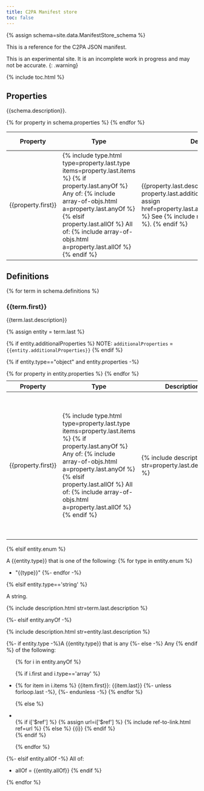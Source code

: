 ```yaml
---
title: C2PA Manifest store
toc: false
---
```

{% assign schema=site.data.ManifestStore_schema %}

This is a reference for the C2PA JSON manifest.

This is an experimental site. It is an incomplete work in progress and may not be accurate.
{: .warning}

{% include toc.html %}

## Properties

{{schema.description}}.

<table>
<thead><tr>
<th>Property</th>
<th>Type</th>
<th>Description</th>
<th>Required?</th>
<th>Default Value</th>
</tr></thead>

<tbody>
{% for property in schema.properties %}
<tr>
<td>{{property.first}}</td>

<!-- Type -->
<td>{% include type.html type=property.last.type items=property.last.items %}
{% if property.last.anyOf %}
Any of:
{% include array-of-objs.html a=property.last.anyOf %}
{% elsif property.last.allOf %}
All of:
{% include array-of-objs.html a=property.last.allOf %}
{% endif %}
</td>

<td>{{property.last.description}}.
{% if property.last.additionalProperties %}
  {% assign href=property.last.additionalProperties.first[1] %}
  See {% include ref-to-link.html ref=href %}.
{% endif %}
</td>

<td> <!-- Required? -->
{% assign isreq=false %}
{% if property.last.required %}
{% for x in property.last.required %}
  {% if property.first == x %}
    {% assign isreq=true %}
  {% endif %}
{% endfor %}
{% if isreq %} YES {% else %} NO {% endif %}
{% else %}
NO
{% endif %}
</td>

<td> N/A </td>
</tr>
{% endfor %}

</tbody></table>

<!---------------------------------------------------------------------->

## Definitions

{% for term in schema.definitions %}

### {{term.first}}

{{term.last.description}}

{% assign entity = term.last %}

{% if entity.additionalProperties %}
NOTE: `additionalProperties` = `{{entity.additionalProperties}}`
{% endif %}

{% if entity.type=="object" and entity.properties -%}

<table style="margin-top: 10px;">
<thead><tr>
<th>Property</th>
<th>Type</th>
<th>Description</th>
<th>Required?</th>
<th>Default Value</th>
</tr></thead>

<tbody>
{% for property in entity.properties %}
<tr>
<td>{{property.first}}</td>

<!-- Type -->
<td>{% include type.html type=property.last.type items=property.last.items %}
{% if property.last.anyOf %}
Any of:
{% include array-of-objs.html a=property.last.anyOf %}
{% elsif property.last.allOf %}
All of:
{% include array-of-objs.html a=property.last.allOf %}
{% endif %}
</td>

<!-- Description -->
<td>
{% include description.html str=property.last.description %}
</td>

<td> <!-- Required? -->
{% assign isreq=false %}
{% if entity.required %}
{% for x in entity.required %}
  {% if property.first == x %}
    {% assign isreq=true %}
  {% endif %}
{% endfor %}
{% if isreq %} YES {% else %} NO {% endif %}
{% else %}
NO
{% endif %}
</td>

<td> <!-- Default Value -->
{% if property.last.default %} {{property.last.default}} {% else %} N/A {%endif%}
</td>
</tr>
{% endfor %}
</tbody></table>

{% elsif entity.enum %} <!-- Not an object but an enum -->

A {{entity.type}} that is one of the following:
{% for type in entity.enum %}
- "{{type}}"
{%- endfor -%}

{% elsif entity.type=='string' %} <!-- Not an object or enum, but a string -->

A string.

{% include description.html str=term.last.description %}

{%- elsif entity.anyOf -%} <!-- Not an object, enum, or string, but 'anyOf' -->

{% include description.html str=entity.last.description %}

{%- if entity.type -%}A {{entity.type}} that is any {%- else -%} Any {% endif %} of the following:

<ul>{% for i in entity.anyOf %}

  {% if i.first and i.type=='array' %}  <!-- i is an object or array -->
    <li>{% for item in i.items %}
      {{item.first}}: {{item.last}} {%- unless forloop.last -%}, {%- endunless -%}
    {% endfor %}</li>

  {% else %} <!-- i is a simple type -->
    <li>  
    {% if i['$ref'] %}
      {% assign url=i['$ref'] %}
      {% include ref-to-link.html ref=url %}
    {% else %}
      {{i}}
    {% endif %}
    </li>
  {% endif %}

{% endfor %}
</ul>

{%- elsif entity.allOf -%} <!-- Not an object, enum, string, or 'anyOf', but `allOf` (not in schema) -->
All of:
- allOf = {{entity.allOf}}
{% endif %}

{% endfor %} <!-- end iteration over site.data.ManifestStore_schema.definitions obj -->
